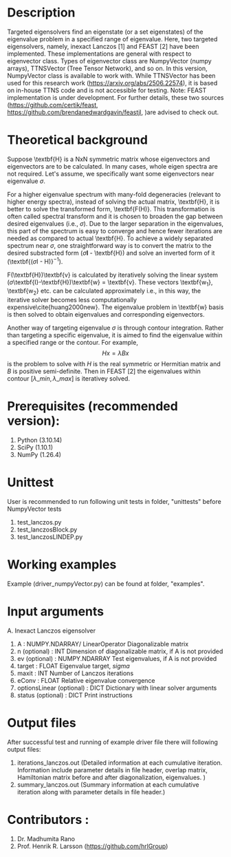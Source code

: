# Description
Targeted eigensolvers find an eigenstate (or a set eigenstates) of the eigenvalue problem in a specified range of eigenvalue.
Here, two targeted eigensolvers, namely, inexact Lanczos [1] and FEAST [2] have been implemented.
These implementations are general with respect to eigenvector class. Types of eigenvector class are
NumpyVector (numpy arrays), TTNSVector (Tree Tensor Network), and so on. In this version, NumpyVector
class is available to work with. While TTNSVector has been used for this research work (https://arxiv.org/abs/2506.22574),
it is based on in-house TTNS code and is not accessible for testing. 
Note: FEAST implementation is under development. For further details, 
these two sources (https://github.com/certik/feast, https://github.com/brendanedwardgavin/feastjl, )are advised to check out. 

# Theoretical background
Suppose \textbf{H} is a NxN symmetric matrix whose eigenvectors and eigenvectors are to be calculated. 
In many cases, whole eigen spectra are not required. Let's assume, we specifically want some eigenvectors near eigenvalue $\sigma$.

For a higher eigenvalue spectrum with many-fold degeneracies (relevant to higher energy spectra), instead of solving the actual
matrix, \textbf{H}, it is better to solve the transformed form, \textbf{F(H)}. 
This transformation is often called spectral transform and it is chosen to broaden the gap between desired eigenvalues (i.e., $\sigma$). 
Due to the larger separation in the eigenvalues, this part of the spectrum is easy to converge and hence fewer iterations are needed as compared to actual \textbf{H}.
To achieve a widely separated spectrum near $\sigma$, one straightforward way is to convert the matrix to the desired substracted form ($\sigma \textbf{I}$ - \textbf{H}) and solve an inverted form of it (\textbf{($\sigma$I - H)}$^{-1}$).

F(\textbf{H})\textbf{v} is calculated by iteratively solving the linear system ($\sigma$\textbf{I}-\textbf{H})\textbf{w} = \textbf{v}. These vectors \textbf{w$_1$}, \textbf{w$_2$} etc. can be calculated approximately i.e., in this way, the iterative solver becomes less computationally expensive\cite{huang2000new}.
The eigenvalue problem in \textbf{w} basis is then solved to obtain eigenvalues and corresponding eigenvectors.

Another way of targeting eigenvalue $\sigma$ is through contour integration.
Rather than targeting a specific eigenvalue, it is aimed to find the eigenvalue within a specified range or the contour.
For example, $$Hx=\lambda Bx$$ is the problem to solve with $H$ is the real symmetric or Hermitian matrix and $B$ is positive semi-definite.
Then in FEAST [2] the eigenvalues within contour [$\lambda\_{min},\lambda\_{max}$] is iterativey solved.

# Prerequisites (recommended version):
1. Python (3.10.14)
2. SciPy (1.10.1)
3. NumPy (1.26.4)

# Unittest
User is recommended to run following unit tests in folder, "unittests" before NumpyVector tests
1. test_lanczos.py 
2. test_lanczosBlock.py
3. test_lanczosLINDEP.py

# Working examples
Example (driver_numpyVector.py) can be found at folder, "examples".

# Input arguments 
A. Inexact Lanczos eigensolver
1. A 		 : 	NUMPY.NDARRAY/ LinearOperator
			Diagonalizable matrix
2. n (optional)  : 	INT
       			Dimension of diagonalizable matrix, 
			if A is not provided
3. ev (optional) :	NUMPY.NDARRAY
			Test eigenvalues, 
			if A is not provided
4. target        : 	FLOAT
			Eigenvalue target, $sigma$
3. maxit	 :	INT
			Number of Lanczos iterations
4. eConv	 :	FLOAT
			Relative eigenvalue convergence
5. optionsLinear 
(optional)       :	DICT
			Dictionary with linear solver arguments
6. status (optional)
		 :	DICT
			Print instructions

# Output files
After successful test and running of example driver file there will following output files:
1. iterations_lanczos.out (Detailed information at each cumulative iteration. Information include
parameter details in file header, overlap matrix, Hamiltonian matrix before and after diagonalization, eigenvalues. )
2. summary_lanczos.out (Summary information at each cumulative iteration along with parameter details in file header.)

# Contributors :
1. Dr. Madhumita Rano
2. Prof. Henrik R. Larsson (https://github.com/hrlGroup)


